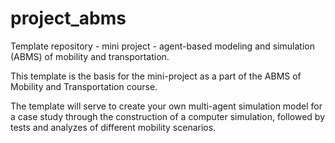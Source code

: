 # project_abms
Template repository - mini project - agent-based modeling and simulation (ABMS) of mobility and transportation.

This template is the basis for the mini-project as a part of the ABMS of Mobility and Transportation course.

The template will serve to create your own multi-agent simulation model for a case study through the construction of a computer simulation, followed by tests and analyzes of different mobility scenarios.

